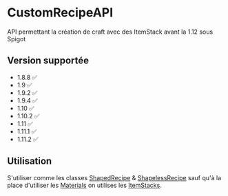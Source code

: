 # CustomRecipeAPI
API permettant la création de craft avec des ItemStack avant la 1.12 sous Spigot
## Version supportée
- 1.8.8 ✅
- 1.9 ✅ 
- 1.9.2 ✅
- 1.9.4 ✅
- 1.10 ✅
- 1.10.2 ✅
- 1.11 ✅
- 1.11.1 ✅
- 1.11.2 ✅
## Utilisation
S'utiliser comme les classes [ShapedRecipe](https://helpch.at/docs/1.8/org/bukkit/inventory/class-use/ShapedRecipe.html) & [ShapelessRecipe](https://helpch.at/docs/1.8/org/bukkit/inventory/class-use/ShapelessRecipe.html) sauf qu'à la place d'utiliser les [Materials](https://helpch.at/docs/1.8.8/org/bukkit/class-use/Material)  on utilises les [ItemStacks](https://helpch.at/docs/1.8.8/org/bukkit/inventory/class-use/ItemStack).


